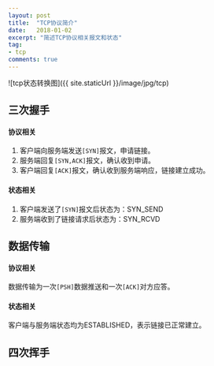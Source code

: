 ```yaml
---
layout: post
title:  "TCP协议简介"
date:   2018-01-02
excerpt: "简述TCP协议相关报文和状态"
tag:
- tcp
comments: true
---
```

![tcp状态转换图]({{ site.staticUrl }}/image/jpg/tcp)

## 三次握手

#### 协议相关
1. 客户端向服务端发送```[SYN]```报文，申请链接。
2. 服务端回复```[SYN,ACK]```报文，确认收到申请。
3. 客户端回复```[ACK]```报文，确认收到服务端响应，链接建立成功。

#### 状态相关
1. 客户端发送了```[SYN]```报文后状态为：SYN_SEND
2. 服务端收到了链接请求后状态为：SYN_RCVD

## 数据传输

#### 协议相关
数据传输为一次```[PSH]```数据推送和一次```[ACK]```对方应答。

#### 状态相关
客户端与服务端状态均为ESTABLISHED，表示链接已正常建立。

## 四次挥手